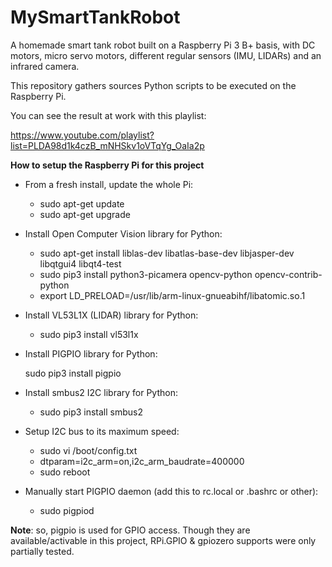 # MySmartTankRobot

A homemade smart tank robot built on a Raspberry Pi 3 B+ basis, with DC motors, micro servo motors, different regular sensors (IMU, LIDARs) and an infrared camera.

This repository gathers sources Python scripts to be executed on the Raspberry Pi.

You can see the result at work with this playlist:

https://www.youtube.com/playlist?list=PLDA98d1k4czB_mNHSkv1oVTqYg_OaIa2p

**How to setup the Raspberry Pi for this project**

* From a fresh install, update the whole Pi:

	* sudo apt-get update
	* sudo apt-get upgrade
	
* Install Open Computer Vision library for Python:	

	* sudo apt-get install liblas-dev libatlas-base-dev libjasper-dev libqtgui4 libqt4-test 
	* sudo pip3 install python3-picamera opencv-python opencv-contrib-python
	* export LD_PRELOAD=/usr/lib/arm-linux-gnueabihf/libatomic.so.1
	
* Install VL53L1X (LIDAR) library for Python:

	* sudo pip3 install vl53l1x
	
* Install PIGPIO library for Python:

	sudo pip3 install pigpio

*  Install smbus2 I2C library for Python:

	* sudo pip3 install smbus2

* Setup I2C bus to its maximum speed:
	
	* sudo vi /boot/config.txt
	* dtparam=i2c_arm=on,i2c_arm_baudrate=400000
	* sudo reboot

* Manually start PIGPIO daemon (add this to rc.local or .bashrc or other):

	* sudo pigpiod

**Note**:  so, pigpio is used for GPIO access. Though they are available/activable in this project, RPi.GPIO & gpiozero supports were only partially tested.